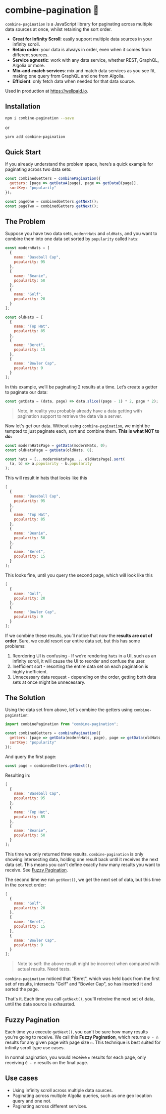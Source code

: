 # combine-pagination 🦑

`combine-pagination` is a JavaScript library for paginating across multiple data sources at once, whilst retaining the sort order.

* **Great for Infinity Scroll**: easily support multiple data sources in your infinity scroll.
* **Retain order**: your data is always in order, even when it comes from different sources.
* **Service agnostic**: work with any data service, whether REST, GraphQL, Algolia or more.
* **Mix-and-match services**: mix and match data services as you see fit, making one query from GraphQL and one from Algolia.
* **Efficient**: only fetch data when needed for that data source.

Used in production at https://wellpaid.io.

## Installation

```sh
npm i combine-pagination --save
```

or

```sh
yarn add combine-pagination
```

## Quick Start

If you already understand the problem space, here’s a quick example for paginating across two data sets:

```js
const combinedGetters = combinePagination({
  getters: [page => getDataA(page), page => getDataB(page)],
  sortKey: "popularity"
});

const pageOne = combinedGetters.getNext();
const pageTwo = combinedGetters.getNext();
```

## The Problem

Suppose you have two data sets, `modernHats` and `oldHats`, and you want to combine them into one data set sorted by `popularity` called `hats`:

```js
const modernHats = [
  {
    name: "Baseball Cap",
    popularity: 95
  },
  {
    name: "Beanie",
    popularity: 50
  },
  {
    name: "Golf",
    popularity: 20
  }
];

const oldHats = [
  {
    name: "Top Hat",
    popularity: 85
  },
  {
    name: "Beret",
    popularity: 15
  },
  {
    name: "Bowler Cap",
    popularity: 9
  }
];
```

In this example, we’ll be paginating 2 results at a time. Let’s create a getter to paginate our data:

```js
const getData = (data, page) => data.slice((page - 1) * 2, page * 2);
```

> Note, in reality you probably already have a data getting with pagination support to retrieve the data via a server.

Now let's get our data. Without using `combine-pagination`, we might be tempted to just paginate each, sort and combine them. **This is what NOT to do:**

```js
const modernHatsPage = getData(modernHats, 0);
const oldHatsPage = getData(oldHats, 0);

const hats = [...modernHatsPage, ...oldHatsPage].sort(
  (a, b) => a.popularity - b.popularity
);
```

This will result in hats that looks like this

```js
[
  {
    name: "Baseball Cap",
    popularity: 95
  },
  {
    name: "Top Hat",
    popularity: 85
  },
  {
    name: "Beanie",
    popularity: 50
  },
  {
    name: "Beret",
    popularity: 15
  }
];
```

This looks fine, until you query the second page, which will look like this

```js
[
  {
    name: "Golf",
    popularity: 20
  },
  {
    name: "Bowler Cap",
    popularity: 9
  }
];
```

If we combine these results, you’ll notice that now the **results are out of order**. Sure, we could resort our entire data set, but this has some problems:

1. Reordering UI is confusing - If we’re rendering `hats` in a UI, such as an infinity scroll, it will cause the UI to reorder and confuse the user.
2. Inefficient sort - resorting the entire data set on each pagination is highly inefficient.
3. Unnecessary data request - depending on the order, getting both data sets at once might be unnecessary.

## The Solution

Using the data set from above, let's combine the getters using `combine-pagination`:

```js
import combinePagination from "combine-pagination";

const combinedGetters = combinePagination({
  getters: [page => getData(modernHats, page), page => getData(oldHats, page)],
  sortKey: "popularity"
});
```

And query the first page:

```js
const page = combinedGetters.getNext();
```

Resulting in:

```js
[
  {
    name: "Baseball Cap",
    popularity: 95
  },
  {
    name: "Top Hat",
    popularity: 85
  },
  {
    name: "Beanie",
    popularity: 50
  }
];
```

This time we only returned three results. `combine-pagination` is only showing intersecting data, holding one result back until it receives the next data set. This means you can't define exactly how many results you want to receive. See [Fuzzy Pagination]().

The second time we run `getNext()`, we get the next set of data, but this time in the correct order:

```js
[
  {
    name: "Golf",
    popularity: 20
  },
  {
    name: "Beret",
    popularity: 15
  },
  {
    name: "Bowler Cap",
    popularity: 9
  }
];
```

> Note to self: the above result might be incorrect when compared with actual results. Need tests.

`combine-pagination` noticed that "Beret", which was held back from the first set of results, intersects "Golf" and "Bowler Cap", so has inserted it and sorted the page.

That's it. Each time you call `getNext()`, you'll retreive the next set of data, until the data source is exhausted.

## Fuzzy Pagination

Each time you execute `getNext()`, you can't be sure how many results you're going to receive. We call this **Fuzzy Pagination**, which returns `0 - n` results for any given page with page size `n`. This technique is best suited for infinity scroll type use cases.

In normal pagination, you would receive `n` results for each page, only receiving `0 - n` results on the final page.

## Use cases

* Using infinity scroll across multiple data sources.
* Paginating across multiple Algolia queries, such as one geo location query and one not.
* Paginating across different services.
